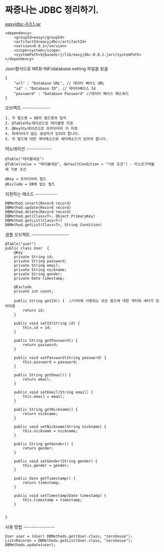짜증나는 JDBC 정리하기.
===========

[easyjdbc-0.0.1.jar](http://mylikenews.com/easyjdbc-0.0.1.jar)

	<dependency>
		<groupId>easy</groupId>
		<artifactId>easyjdbc</artifactId>
		<version>0.0.1</version>
		<scope>system</scope>
	   	<systemPath>${basedir}/lib/easyjdbc-0.0.1.jar</systemPath>
	</dependency>

Json형식으로 WEB-INF/database.setting 파일을 읽음

	{
		"url" : "Database URL", // 데이터 베이스 URL
		"id" : "Database ID", // 데이터베이스 Id
		"password" : "Database Password" //데이터 베이스 패스워드
	}

오브젝트 --------------

	1. 각 필드명 = DB의 필드명과 일치
	2. @Table어노테이션으로 테이블명 지정
	3. @Key어노테이션으로 프라이머리 키 지정
	4. 파라미터가 없는 생성자가 있어야 합니다.
	5. 각 필드에 대한 게터메소드와 세터메소드가 있어야 합니다.

어노테이션 -------------
	
	@Table("테이블네임")
	@Table(value = "테이블네임", defaultCondition = "기본 조건") - 리스트가져올 때 기본 조건
		
	@Key = 프라이머리 필드
	@Exclude = DB에 없는 필드

지원하는 메소드 -----------

	DBMethod.insert(Record record)
	DBMethod.update(Record record)
	DBMethod.delete(Record record)
	DBMethod.get(Class<T>, Object PrimaryKey)
	DBMethod.getList(Class<T>)
	DBMethod.getList(Class<T>, String Condition)

샘플 오브젝트 -------------------

	@Table("user")
	public class User  {
		@Key
		private String id;
		private String password;
		private String email;
		private String nickname;
		private String gender;
		private Date timestamp;
		
		@Exclude
		private int count;
		
		public String getId() {  //디비에 사용되는 모든 필드에 대한 게터와 세터가 있어야함
			return id;
		}
	
		public void setId(String id) {
			this.id = id;
		}
	
		public String getPassword() {
			return password;
		}
	
		public void setPassword(String password) {
			this.password = password;
		}
	
		public String getEmail() {
			return email;
		}
	
		public void setEmail(String email) {
			this.email = email;
		}
	
		public String getNickname() {
			return nickname;
		}
	
		public void setNickname(String nickname) {
			this.nickname = nickname;
		}
	
		public String getGender() {
			return gender;
		}
	
		public void setGender(String gender) {
			this.gender = gender;
		}
	
		public Date getTimestamp() {
			return timestamp;
		}
	
		public void setTimestamp(Date timestamp) {
			this.timestamp = timestamp;
		}
	
		
	}
	
사용 방법 ----------------

	User user = (User) DBMethods.get(User.class, "zerohouse");
	List<Record> = DBMethods.getList(User.class, "zerohouse");
	DBMethods.update(user);
